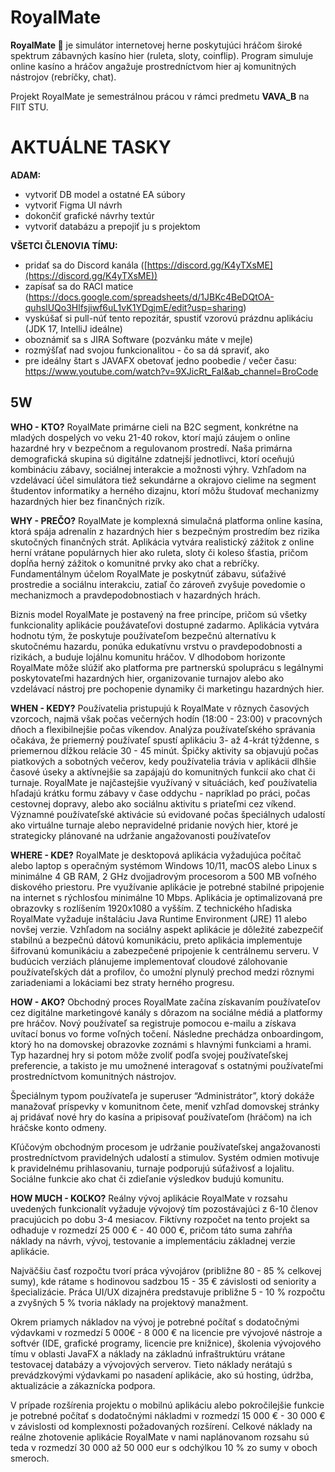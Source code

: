 # RoyalMate

**RoyalMate 👑** je simulátor internetovej herne poskytujúci hráčom široké spektrum zábavných kasíno hier (ruleta, sloty, coinflip). Program simuluje online kasíno a hráčov angažuje prostredníctvom hier aj komunitných nástrojov (rebríčky, chat).

Projekt RoyalMate je semestrálnou prácou v rámci predmetu **VAVA_B** na FIIT STU.

# AKTUÁLNE TASKY

**ADAM:** 

 - vytvoriť DB model a ostatné EA súbory
 - vytvoriť Figma UI návrh
 - dokončiť grafické návrhy textúr
 - vytvoriť databázu a prepojiť ju s  projektom

**VŠETCI ČLENOVIA TÍMU:** 

- pridať sa do Discord kanála ([https://discord.gg/K4yTXsME](https://discord.gg/K4yTXsME))
 - zapísať sa do RACI matice (https://docs.google.com/spreadsheets/d/1JBKc4BeDQtOA-quhslUQo3Hlfsjiwf6uL1vK1YDgjmE/edit?usp=sharing)
 - vyskúšať si pull-núť tento repozitár, spustiť vzorovú prázdnu aplikáciu (JDK 17, IntelliJ ideálne)
 - oboznámiť sa s JIRA Software (pozvánku máte v mejle)
 - rozmýšľať nad svojou funkcionalitou - čo sa dá spraviť, ako
 - pre ideálny štart s JAVAFX obetovať jedno poobedie / večer času: https://www.youtube.com/watch?v=9XJicRt_FaI&ab_channel=BroCode

## 5W
**WHO - KTO?** 
RoyalMate primárne cieli na B2C segment, konkrétne na mladých dospelých vo veku 21-40 rokov, ktorí majú záujem o online hazardné hry v bezpečnom a regulovanom prostredí. Naša primárna demografická skupina sú digitálne zdatnejší jednotlivci, ktorí oceňujú kombináciu zábavy, sociálnej interakcie a možnosti výhry. Vzhľadom na vzdelávací účel simulátora tiež sekundárne a okrajovo cielime na segment študentov informatiky a herného dizajnu, ktorí môžu študovať mechanizmy hazardných hier bez finančných rizík.

**WHY - PREČO?** 
RoyalMate je komplexná simulačná platforma online kasína, ktorá spája adrenalín z hazardných hier s bezpečným prostredím bez rizika skutočných finančných strát. Aplikácia vytvára realistický zážitok z online herní vrátane populárnych hier ako ruleta, sloty či koleso šťastia, pričom dopĺňa herný zážitok o komunitné prvky ako chat a rebríčky. Fundamentálnym účelom RoyalMate je poskytnúť zábavu, súťaživé prostredie a sociálnu interakciu, zatiaľ čo zároveň zvyšuje povedomie o mechanizmoch a pravdepodobnostiach v hazardných hrách.

Biznis model RoyalMate je postavený na free princípe, pričom sú všetky funkcionality aplikácie použávateľovi dostupné zadarmo. Aplikácia vytvára hodnotu tým, že poskytuje používateľom bezpečnú alternatívu k skutočnému hazardu, ponúka edukatívnu vrstvu o pravdepodobnosti a rizikách, a buduje lojálnu komunitu hráčov. V dlhodobom horizonte RoyalMate môže slúžiť ako platforma pre partnerskú spoluprácu s legálnymi poskytovateľmi hazardných hier, organizovanie turnajov alebo ako vzdelávací nástroj pre pochopenie dynamiky či marketingu hazardných hier.


**WHEN - KEDY?** 
Používatelia pristupujú k RoyalMate v rôznych časových vzorcoch, najmä však počas večerných hodín (18:00 - 23:00) v pracovných dňoch a flexibilnejšie počas víkendov. Analýza používateľského správania očakáva, že priemerný používateľ spustí aplikáciu 3- až 4-krát týždenne, s priemernou dĺžkou relácie 30 - 45 minút. Špičky aktivity sa objavujú počas piatkových a sobotných večerov, kedy používatelia trávia v aplikácii dlhšie časové úseky a aktívnejšie sa zapájajú do komunitných funkcií ako chat či turnaje. RoyalMate je najčastejšie využívaný v situáciách, keď používatelia hľadajú krátku formu zábavy v čase oddychu - napríklad po práci, počas cestovnej dopravy, alebo ako sociálnu aktivitu s priateľmi cez víkend. Významné používateľské aktivácie sú evidované počas špeciálnych udalostí ako virtuálne turnaje alebo nepravidelné pridanie nových hier, ktoré je strategicky plánované na udržanie angažovanosti používateľov

**WHERE - KDE?** 
RoyalMate je desktopová aplikácia vyžadujúca počítač alebo laptop s operačným systémom Windows 10/11, macOS alebo Linux s minimálne 4 GB RAM, 2 GHz dvojjadrovým procesorom a 500 MB voľného diskového priestoru. Pre využívanie aplikácie je potrebné stabilné pripojenie na internet s rýchlosťou minimálne 10 Mbps. Aplikácia je optimalizovaná pre obrazovky s rozlíšením 1920x1080 a vyšším. Z technického hľadiska RoyalMate vyžaduje inštaláciu Java Runtime Environment (JRE) 11 alebo novšej verzie. Vzhľadom na sociálny aspekt aplikácie je dôležité zabezpečiť stabilnú a bezpečnú dátovú komunikáciu, preto aplikácia implementuje šifrovanú komunikáciu a zabezpečené pripojenie k centrálnemu serveru. V budúcich verziách plánujeme implementovať cloudové zálohovanie používateľských dát a profilov, čo umožní plynulý prechod medzi rôznymi zariadeniami a lokáciami bez straty herného progresu.

**HOW - AKO?** 
Obchodný proces RoyalMate začína získavaním používateľov cez digitálne marketingové kanály s dôrazom na sociálne médiá a platformy pre hráčov. Nový používateľ sa registruje pomocou e-mailu a získava uvítací bonus vo forme voľných točení. Následne prechádza onboardingom, ktorý ho na domovskej obrazovke zoznámi s hlavnými funkciami a hrami. Typ hazardnej hry si potom môže zvoliť podľa svojej používateľskej preferencie, a takisto je mu umožnené interagovať s ostatnými používateľmi prostredníctvom komunitných nástrojov. 

Špeciálnym typom používateľa je superuser “Administrátor”, ktorý dokáže manažovať príspevky v komunitnom čete, meniť vzhľad domovskej stránky aj pridávať nové hry do kasína a pripisovať používateľom (hráčom) na ich hráčske konto odmeny. 

Kľúčovým obchodným procesom je udržanie používateľskej angažovanosti prostredníctvom pravidelných udalostí a stimulov. Systém odmien motivuje k pravidelnému prihlasovaniu, turnaje podporujú súťaživosť a lojalitu. Sociálne funkcie ako chat či zdieľanie výsledkov budujú komunitu.

**HOW MUCH - KOĽKO?** 
Reálny vývoj aplikácie RoyalMate v rozsahu uvedených funkcionalít vyžaduje vývojový tím pozostávajúci z 6-10 členov pracujúcich po dobu 3-4 mesiacov. Fiktívny rozpočet na tento projekt sa odhaduje v rozmedzí 25 000 € - 40 000 €, pričom táto suma zahŕňa náklady na návrh, vývoj, testovanie a implementáciu základnej verzie aplikácie.

Najväčšiu časť rozpočtu tvorí práca vývojárov (približne 80 - 85 % celkovej sumy), kde rátame s hodinovou sadzbou 15 - 35 € závislosti od seniority a špecializácie. Práca UI/UX dizajnéra predstavuje približne 5 - 10 % rozpočtu a zvyšných 5 % tvoria náklady na projektový manažment.

Okrem priamych nákladov na vývoj je potrebné počítať s dodatočnými výdavkami v rozmedzí 5 000€ - 8 000 € na licencie pre vývojové nástroje a softvér (IDE, grafické programy, licencie pre knižnice), školenia vývojového tímu v oblasti JavaFX a náklady na základnú infraštruktúru vrátane testovacej databázy a vývojových serverov. Tieto náklady nerátajú s prevádzkovými výdavkami po nasadení aplikácie, ako sú hosting, údržba, aktualizácie a zákaznícka podpora.

V prípade rozšírenia projektu o mobilnú aplikáciu alebo pokročilejšie funkcie je potrebné počítať s dodatočnými nákladmi v rozmedzí 15 000 € - 30 000 € v závislosti od komplexnosti požadovaných rozšírení. Celkové náklady na reálne zhotovenie aplikácie RoyalMate v nami naplánovanom rozsahu sú teda v rozmedzí 30 000 až 50 000 eur s odchýlkou 10 % zo sumy v oboch smeroch.
